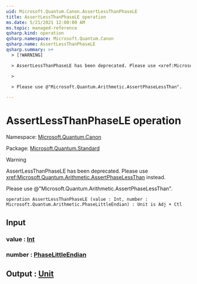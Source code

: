 ```yaml
---
uid: Microsoft.Quantum.Canon.AssertLessThanPhaseLE
title: AssertLessThanPhaseLE operation
ms.date: 5/21/2021 12:00:00 AM
ms.topic: managed-reference
qsharp.kind: operation
qsharp.namespace: Microsoft.Quantum.Canon
qsharp.name: AssertLessThanPhaseLE
qsharp.summary: >+
  > [!WARNING]

  > AssertLessThanPhaseLE has been deprecated. Please use <xref:Microsoft.Quantum.Arithmetic.AssertPhaseLessThan> instead.

  >

  > Please use @"Microsoft.Quantum.Arithmetic.AssertPhaseLessThan".

---
```


# AssertLessThanPhaseLE operation

Namespace: [Microsoft.Quantum.Canon](xref:Microsoft.Quantum.Canon)

Package: [Microsoft.Quantum.Standard](https://nuget.org/packages/Microsoft.Quantum.Standard)


> [!WARNING]
> AssertLessThanPhaseLE has been deprecated. Please use <xref:Microsoft.Quantum.Arithmetic.AssertPhaseLessThan> instead.
>
> Please use @"Microsoft.Quantum.Arithmetic.AssertPhaseLessThan".



```qsharp
operation AssertLessThanPhaseLE (value : Int, number : Microsoft.Quantum.Arithmetic.PhaseLittleEndian) : Unit is Adj + Ctl
```


## Input

### value : [Int](xref:microsoft.quantum.qsharp.valueliterals#int-literals)




### number : [PhaseLittleEndian](xref:Microsoft.Quantum.Arithmetic.PhaseLittleEndian)





## Output : [Unit](xref:microsoft.quantum.qsharp.valueliterals#unit-literal)

